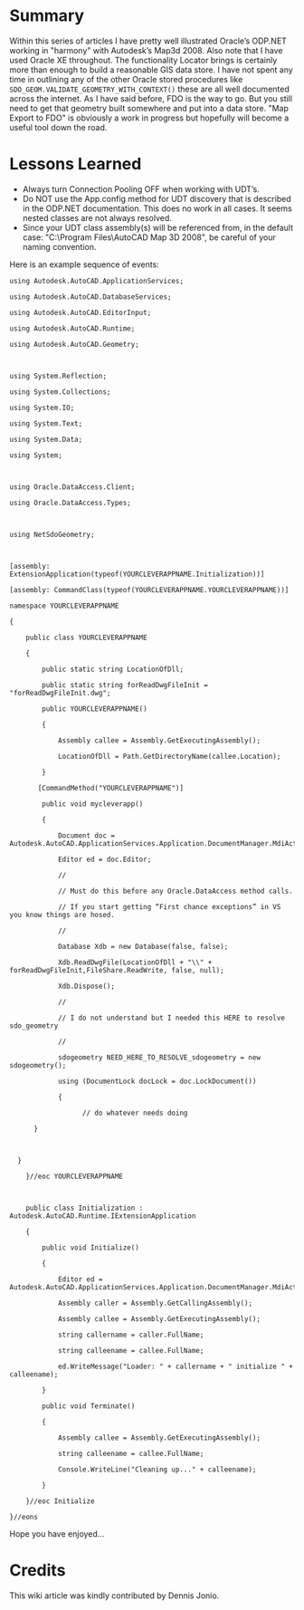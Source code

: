 # Summary #

Within this series of articles I have pretty well illustrated Oracle’s ODP.NET working in "harmony" with Autodesk’s Map3d 2008. Also note that I have used Oracle XE throughout. The functionality Locator brings is certainly more than enough to build a reasonable GIS data store. I have not spent any time in outlining any of the other Oracle stored procedures like `SDO_GEOM.VALIDATE_GEOMETRY_WITH_CONTEXT()` these are all well documented across the internet. As I have said before, FDO is the way to go. But you still need to get that geometry built somewhere and put into a data store. "Map Export to FDO" is obviously a work in progress but hopefully will become a useful tool down the road.

# Lessons Learned #

  * Always turn Connection Pooling OFF when working with UDT’s.
  * Do NOT use the App.config method for UDT discovery that is described in the ODP.NET documentation. This does no work in all cases. It seems nested classes are not always resolved.
  * Since your UDT class assembly(s) will be referenced from, in the default case: "C:\Program Files\AutoCAD Map 3D 2008", be careful of your naming convention.

Here is an example sequence of events:

```
using Autodesk.AutoCAD.ApplicationServices;

using Autodesk.AutoCAD.DatabaseServices;

using Autodesk.AutoCAD.EditorInput;

using Autodesk.AutoCAD.Runtime;

using Autodesk.AutoCAD.Geometry;

 

using System.Reflection;

using System.Collections;

using System.IO;

using System.Text;

using System.Data;

using System;

 

using Oracle.DataAccess.Client;

using Oracle.DataAccess.Types;

 

using NetSdoGeometry;

 

[assembly: ExtensionApplication(typeof(YOURCLEVERAPPNAME.Initialization))]

[assembly: CommandClass(typeof(YOURCLEVERAPPNAME.YOURCLEVERAPPNAME))]

namespace YOURCLEVERAPPNAME

{

    public class YOURCLEVERAPPNAME

    {

        public static string LocationOfDll;

        public static string forReadDwgFileInit = "forReadDwgFileInit.dwg";

        public YOURCLEVERAPPNAME()

        {

            Assembly callee = Assembly.GetExecutingAssembly();

            LocationOfDll = Path.GetDirectoryName(callee.Location);

        }

       [CommandMethod("YOURCLEVERAPPNAME")]

        public void mycleverapp()

        {

            Document doc = Autodesk.AutoCAD.ApplicationServices.Application.DocumentManager.MdiActiveDocument;

            Editor ed = doc.Editor;

            //

            // Must do this before any Oracle.DataAccess method calls.

            // If you start getting “First chance exceptions” in VS you know things are hosed.

            // 

            Database Xdb = new Database(false, false);

            Xdb.ReadDwgFile(LocationOfDll + "\\" + forReadDwgFileInit,FileShare.ReadWrite, false, null);

            Xdb.Dispose();

            //

            // I do not understand but I needed this HERE to resolve sdo_geometry

            //

            sdogeometry NEED_HERE_TO_RESOLVE_sdogeometry = new sdogeometry();

            using (DocumentLock docLock = doc.LockDocument())

            {

                  // do whatever needs doing

      }

 

  }

    }//eoc YOURCLEVERAPPNAME

 

    public class Initialization : Autodesk.AutoCAD.Runtime.IExtensionApplication

    {

        public void Initialize()

        {

            Editor ed = Autodesk.AutoCAD.ApplicationServices.Application.DocumentManager.MdiActiveDocument.Editor;

            Assembly caller = Assembly.GetCallingAssembly();

            Assembly callee = Assembly.GetExecutingAssembly();

            string callername = caller.FullName;

            string calleename = callee.FullName;

            ed.WriteMessage("Loader: " + callername + " initialize " + calleename);

        }

        public void Terminate()

        {

            Assembly callee = Assembly.GetExecutingAssembly();

            string calleename = callee.FullName;

            Console.WriteLine("Cleaning up..." + calleename);

        }

    }//eoc Initialize

}//eons
```

Hope you have enjoyed...

# Credits #

This wiki article was kindly contributed by Dennis Jonio.